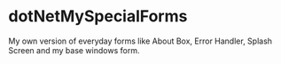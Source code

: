 # dotNetMySpecialForms
My own version of everyday forms like About Box, Error Handler, Splash Screen and my base windows form.
